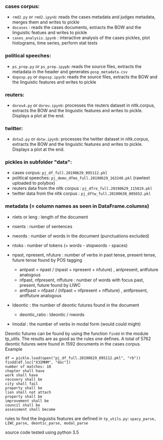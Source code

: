 
### cases corpus:
* ```rmd2.py``` or ```rmd2.ipynb```: reads the cases metadata and judges metadata, merges them and writes to pickle
* ```docases``` : reads the cases documents, extracts the BOW and the linguistic featues and writes to pickle
* ```cases_analysis.ipynb``` : interactive analysis of the cases pickles, plot histograms, time series, perform stat tests


### political speeches:
* ```ps_prep.py``` or ```ps_prep.ipypb```: reads the source files, extracts the metadata in the header and generates ```posp_metadata.csv```
* ```doposp.py``` or ```doposp.ipynb```: reads the source files, extracts the BOW and the linguistic features and writes to pickle




### reuters:
* ```doreu4.py``` or ```doreu.ipynb```: processes the reuters dataset in nltk.corpus, extracts the BOW and the linguistic features and writes to pickle. Displays a plot at the end.



### twitter:
* ```dotw2.py``` or ```dotw.ipynb```: processes the twitter dataset in nltk.corpus, extracts the BOW and the linguistic features and writes to pickle. Displays a plot at the end.

### pickles in subfolder "data": 
* cases corpus:			```pj_df_full.20190629_095112.pkl```
* political speeches:		```pj_demo_dfmo_full.20190629_163240.pkl```	(rawtext uploaded to polybox)
* reuters data from the nltk corpus : ```pj_dfre_full.20190629_115819.pkl```
* twitter data from the nltk corpus : ```pj_dftw_full.20190630_005652.pkl```

### metadata (= column names as seen in DataFrame.columns)
* nlets or leng : length of the document 
* nsents : number of sentences
* nwords : number of words in the document (punctuations excluded)
* ntoks : number of tokens (= words - stopwords - spaces)

* npast, npresent, nfuture : number of verbs in past tense, present tense, future tense found by POS tagging
   - antpast = npast / (npast + npresent + nfuture)  , antpresent, antfuture analogous
   - nfpast, nfpresent, nffuture : number of words with focus past, present, future found by LIWC
   - antfpast = nfpast / (nfpast + nfpresent + nffuture)  , antfpresent, antffuture analogous

* ldeontic : the number of deontic futures found in the document
  - deontic_ratio : ldeontic / nwords

* lmodal : the number of verbs in modal form (would could might)

Deontic futures can be found by using the function ```findd``` in the module tp_utils.
The results are as good as the rules one defines.
A total of 5762 deontic futures were found in 1592 documents in the cases corpus.
<br>
Example

```
df = pickle.load(open("pj_df_full.20190629_095112.pkl", "rb"))
findd(df.loc["X3IMHM", "doc"])
number of matches: 10
chapter shall have
work shall have
recovery shall be
city shall fail
property shall be
lien shall not attach
property shall be
improvement shall be
council shall be
assessment shall become
```

rules to find the linguistis features are defined in ```tp_utils.py```: ```spacy_parse, LIWC_parse, deontic_parse, modal_parse```

source code tested using python 3.5
